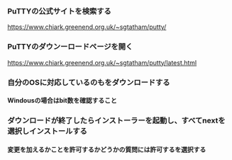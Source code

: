 ### PuTTYの公式サイトを検索する
https://www.chiark.greenend.org.uk/~sgtatham/putty/
### PuTTYのダウンーロードページを開く
https://www.chiark.greenend.org.uk/~sgtatham/putty/latest.html
### 自分のOSに対応しているのもをダウンロードする
#### Windousの場合はbit数を確認すること
### ダウンロードが終了したらインストーラーを起動し、すべてnextを選択しインストールする
#### 変更を加えるかことを許可するかどうかの質問には許可するを選択する
